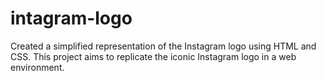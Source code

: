 # intagram-logo
Created a simplified representation of the Instagram logo using HTML and CSS. This project aims to replicate the iconic Instagram logo in a web environment.
